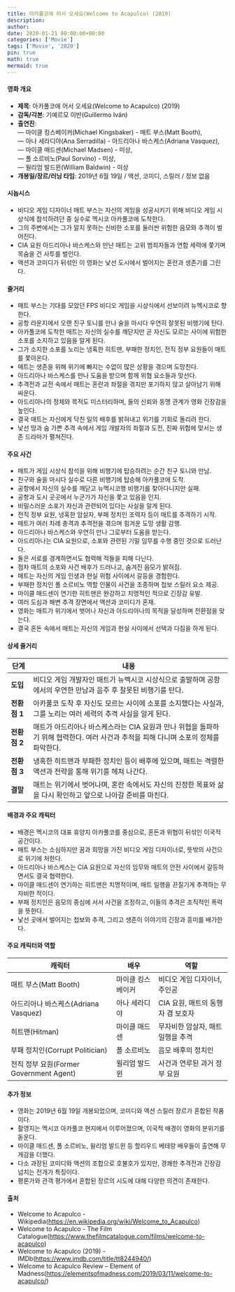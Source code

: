 ```yaml
---
title: 아카풀코에 어서 오세요(Welcome to Acapulco) (2019)
description: 
author: 
date: 2020-01-21 00:00:00+00:00
categories: ['Movie']
tags: ['Movie', '2020']
pin: true
math: true
mermaid: true
---
```

#### 영화 개요

- **제목**: 아카풀코에 어서 오세요(Welcome to Acapulco) (2019)  
- **감독/각본**: 기예르모 이반(Guillermo Iván)  
- **출연진**:  
  — 마이클 킹스베이커(Michael Kingsbaker) - 매트 부스(Matt Booth),  
  — 아나 세라디야(Ana Serradilla) - 아드리아나 바스케스(Adriana Vasquez),  
  — 마이클 매드센(Michael Madsen) - 미상,  
  — 폴 소르비노(Paul Sorvino) - 미상,  
  — 윌리엄 발드윈(William Baldwin) - 미상  
- **개봉일/장르/러닝 타임**: 2019년 6월 19일 / 액션, 코미디, 스릴러 / 정보 없음  

#### 시놉시스

- 비디오 게임 디자이너 매트 부스는 자신의 게임을 성공시키기 위해 비디오 게임 시상식에 참석하려던 중 실수로 멕시코 아카풀코에 도착한다.  
- 그의 주변에서는 그가 알지 못하는 신비한 소포를 둘러싼 위험한 음모와 추격이 벌어진다.  
- CIA 요원 아드리아나 바스케스와 만난 매트는 고위 범죄자들과 연합 세력에 쫓기며 목숨을 건 사투를 벌인다.  
- 액션과 코미디가 뒤섞인 이 영화는 낯선 도시에서 벌어지는 혼란과 생존기를 그린다.  

#### 줄거리

- 매트 부스는 기대를 모았던 FPS 비디오 게임을 시상식에서 선보이려 뉴멕시코로 향한다.  
- 공항 라운지에서 오랜 친구 토니를 만나 술을 마시다 우연히 잘못된 비행기에 탄다.  
- 아카풀코에 도착한 매트는 자신의 실수를 깨닫지만 곧 자신도 모르는 사이에 위험한 소포를 소지하고 있음을 알게 된다.  
- 그가 소지한 소포를 노리는 냉혹한 히트맨, 부패한 정치인, 전직 정부 요원들이 매트를 쫓아온다.  
- 매트는 생존을 위해 위기에 빠지는 수없이 많은 상황을 겪으며 도망친다.  
- 아드리아나 바스케스를 만나 도움을 받으며 함께 위협 요소들과 맞선다.  
- 추격전과 교전 속에서 매트는 혼란과 좌절을 겪지만 포기하지 않고 살아남기 위해 싸운다.  
- 아드리아나의 정체와 목적도 미스터리하며, 둘의 신뢰와 동맹 관계가 영화 긴장감을 높인다.  
- 결국 매트는 자신에게 닥친 일의 배후를 밝혀내고 위기를 기회로 돌리려 한다.  
- 낯선 땅과 숨 가쁜 추격 속에서 게임 개발자의 좌절과 도전, 진짜 위험에 맞서는 생존 드라마가 펼쳐진다.  

#### 주요 사건

- 매트가 게임 시상식 참석을 위해 비행기에 탑승하려는 순간 친구 토니와 만남.  
- 친구와 술을 마시다 실수로 다른 비행기에 탑승해 아카풀코에 도착.  
- 공항에서 자신의 실수를 깨닫고 뉴멕시코행 비행기를 찾아다니지만 실패.  
- 공항과 도시 곳곳에서 누군가가 자신을 쫓고 있음을 인지.  
- 비밀스러운 소포가 자신과 관련되어 있다는 사실을 알게 된다.  
- 전직 정부 요원, 냉혹한 암살자, 부패 정치인 조력자 등이 매트를 추격하기 시작.  
- 매트가 여러 차례 총격과 추격전을 겪으며 힘겨운 도망 생활 감행.  
- 아드리아나 바스케스와 우연히 만나 그로부터 도움을 받는다.  
- 아드리아나는 CIA 요원으로, 소포와 관련된 기밀 임무를 수행 중인 것으로 드러난다.  
- 둘은 서로를 경계하면서도 협력해 적들을 피해 다닌다.  
- 점차 매트의 소포와 사건 배후가 드러나고, 숨겨진 음모가 밝혀짐.  
- 매트는 자신의 게임 인생과 현실 위험 사이에서 갈등을 경험한다.  
- 부패한 정치인 폴 소르비노 역할 인물이 사건을 조종하며 첩보 스릴러 요소 제공.  
- 마이클 매드센이 연기한 히트맨은 완강하고 치명적인 적으로 긴장감 유발.  
- 여러 도심과 해변 추격 장면에서 액션과 코미디가 혼재.  
- 영화는 매트가 위기에서 벗어나 자신과 아드리아나의 목적을 달성하며 전환점을 맞는다.  
- 결국 혼돈 속에서 매트는 자신의 게임과 현실 사이에서 선택과 다짐을 하게 된다.  

#### 상세 줄거리

| **단계**    | **내용**                                                                                         |
|-------------|-------------------------------------------------------------------------------------------------|
| **도입**    | 비디오 게임 개발자인 매트가 뉴멕시코 시상식으로 출발하며 공항에서의 우연한 만남과 음주 후 잘못된 비행기를 탄다.            |
| **전환점 1** | 아카풀코 도착 후 자신도 모르는 사이에 소포를 소지했다는 사실과, 그를 노리는 여러 세력의 추격 사실을 알게 된다.                 |
| **전환점 2** | 매트가 아드리아나 바스케스라는 CIA 요원과 만나 위협을 돌파하기 위해 협력한다. 여러 사건과 추적을 피해 다니며 소포의 정체를 파악한다. |
| **전환점 3** | 냉혹한 히트맨과 부패한 정치인 등이 배후에 있으며, 매트는 격렬한 액션과 전략을 통해 위기를 헤쳐 나간다.                             |
| **결말**    | 매트는 위기에서 벗어나며, 혼란 속에서도 자신의 진정한 목표와 삶을 다시 확인하고 앞으로 나아갈 준비를 마친다.                      |

#### 배경과 주요 캐릭터

- 배경은 멕시코의 대표 휴양지 아카풀코를 중심으로, 혼돈과 위협이 뒤섞인 이국적 공간이다.  
- 매트 부스는 소심하지만 꿈과 희망을 가진 비디오 게임 디자이너로, 뜻밖의 사건으로 위기에 처한다.  
- 아드리아나 바스케스는 CIA 요원으로 자신의 임무와 매트의 안전 사이에서 갈등하면서도 결국 협력한다.  
- 마이클 매드센이 연기하는 히트맨은 치명적이며, 매트 일행을 끈질기게 추격하는 무자비한 적이다.  
- 부패 정치인은 음모의 중심에 서서 사건을 조정하고, 이들의 추격은 조직적인 폭력을 뜻한다.  
- 낯선 곳에서 벌어지는 첩보와 추격, 그리고 생존이 이야기의 긴장과 흥미를 배가한다.  

#### 주요 캐릭터와 역할

| **캐릭터**      | **배우**                | **역할**                                |
|-----------------|-------------------------|---------------------------------------|
| 매트 부스(Matt Booth)       | 마이클 킹스베이커          | 비디오 게임 디자이너, 주인공                     |
| 아드리아나 바스케스(Adriana Vasquez) | 아나 세라디야              | CIA 요원, 매트의 동행자 겸 보호자                |
| 히트맨(Hitman)      | 마이클 매드센             | 무자비한 암살자, 매트 일행을 추격               |
| 부패 정치인(Corrupt Politician) | 폴 소르비노               | 음모 배후의 정치인                             |
| 전직 정부 요원(Former Government Agent) | 윌리엄 발드윈             | 사건과 연루된 과거 정부 요원                     |

#### 추가 정보

- 영화는 2019년 6월 19일 개봉되었으며, 코미디와 액션 스릴러 장르가 혼합된 작품이다.  
- 촬영지는 멕시코 아카풀코 현지에서 이루어졌으며, 이국적 배경이 영화의 분위기를 돋운다.  
- 마이클 매드센, 폴 소르비노, 윌리엄 발드윈 등 할리우드 베테랑 배우들이 출연해 무게감을 더했다.  
- 다소 과장된 코미디와 액션의 조합으로 호불호가 있지만, 경쾌한 추격전과 긴장감 넘치는 전개가 특징이다.  
- 평론가와 관객 평가에서 혼합된 장르의 시도에 대해 다양한 의견이 존재한다.  

#### 출처

- Welcome to Acapulco - Wikipedia(https://en.wikipedia.org/wiki/Welcome_to_Acapulco)  
- Welcome to Acapulco - The Film Catalogue(https://www.thefilmcatalogue.com/films/welcome-to-acapulco)  
- Welcome to Acapulco (2019) - IMDb(https://www.imdb.com/title/tt8244940/)  
- Welcome to Acapulco Review – Element of Madness(https://elementsofmadness.com/2019/03/11/welcome-to-acapulco/)

